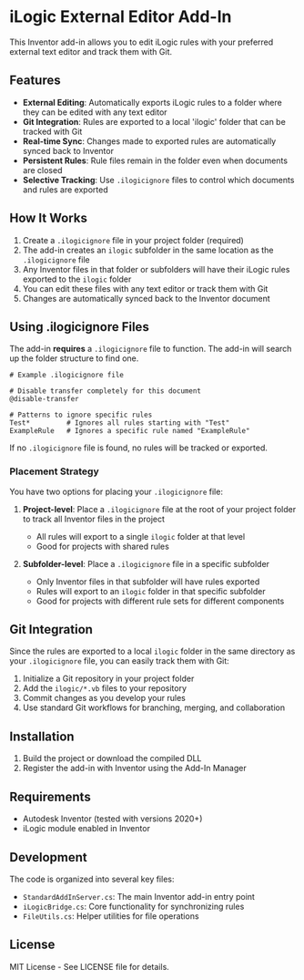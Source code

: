 # iLogic External Editor Add-In

This Inventor add-in allows you to edit iLogic rules with your preferred external text editor and track them with Git.

## Features

- **External Editing**: Automatically exports iLogic rules to a folder where they can be edited with any text editor
- **Git Integration**: Rules are exported to a local 'ilogic' folder that can be tracked with Git
- **Real-time Sync**: Changes made to exported rules are automatically synced back to Inventor
- **Persistent Rules**: Rule files remain in the folder even when documents are closed
- **Selective Tracking**: Use `.ilogicignore` files to control which documents and rules are exported

## How It Works

1. Create a `.ilogicignore` file in your project folder (required)
2. The add-in creates an `ilogic` subfolder in the same location as the `.ilogicignore` file
3. Any Inventor files in that folder or subfolders will have their iLogic rules exported to the `ilogic` folder
4. You can edit these files with any text editor or track them with Git
5. Changes are automatically synced back to the Inventor document

## Using .ilogicignore Files

The add-in **requires** a `.ilogicignore` file to function. The add-in will search up the folder structure to find one.

```
# Example .ilogicignore file

# Disable transfer completely for this document
@disable-transfer

# Patterns to ignore specific rules
Test*         # Ignores all rules starting with "Test"
ExampleRule   # Ignores a specific rule named "ExampleRule"
```

If no `.ilogicignore` file is found, no rules will be tracked or exported.

### Placement Strategy

You have two options for placing your `.ilogicignore` file:

1. **Project-level**: Place a `.ilogicignore` file at the root of your project folder to track all Inventor files in the project
   - All rules will export to a single `ilogic` folder at that level
   - Good for projects with shared rules

2. **Subfolder-level**: Place a `.ilogicignore` file in a specific subfolder 
   - Only Inventor files in that subfolder will have rules exported
   - Rules will export to an `ilogic` folder in that specific subfolder
   - Good for projects with different rule sets for different components

## Git Integration

Since the rules are exported to a local `ilogic` folder in the same directory as your `.ilogicignore` file, you can easily track them with Git:

1. Initialize a Git repository in your project folder
2. Add the `ilogic/*.vb` files to your repository
3. Commit changes as you develop your rules
4. Use standard Git workflows for branching, merging, and collaboration

## Installation

1. Build the project or download the compiled DLL
2. Register the add-in with Inventor using the Add-In Manager

## Requirements

- Autodesk Inventor (tested with versions 2020+)
- iLogic module enabled in Inventor

## Development

The code is organized into several key files:

- `StandardAddInServer.cs`: The main Inventor add-in entry point
- `iLogicBridge.cs`: Core functionality for synchronizing rules
- `FileUtils.cs`: Helper utilities for file operations

## License

MIT License - See LICENSE file for details. 